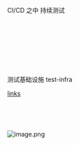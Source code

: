 CI/CD 之中 持续测试

​

​

​

​

测试基础设施 test-infra

[links](https://bitseatech.com/t/2317)

​

​

![image.png](1639477205128-38c6c925-5dec-4460-9ead-b7e56a5fc131.png)
